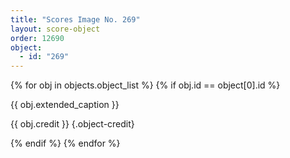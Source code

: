 ```yaml
---
title: "Scores Image No. 269"
layout: score-object
order: 12690
object:
  - id: "269"
---
```


{% for obj in objects.object_list %}
{% if obj.id == object[0].id %}

{{ obj.extended_caption }}

{{ obj.credit }} {.object-credit}

{% endif %}
{% endfor %}

